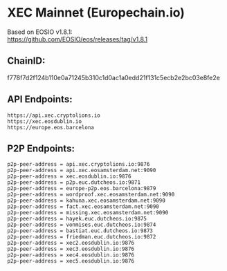 # XEC Mainnet (Europechain.io)

Based on EOSIO v1.8.1:  
https://github.com/EOSIO/eos/releases/tag/v1.8.1

## ChainID: 
f778f7d2f124b110e0a71245b310c1d0ac1a0edd21f131c5ecb2e2bc03e8fe2e

## API Endpoints:
```
https://api.xec.cryptolions.io
https://xec.eosdublin.io
https://europe.eos.barcelona
```

## P2P Endpoints:
```
p2p-peer-address = api.xec.cryptolions.io:9876
p2p-peer-address = api.xec.eosamsterdam.net:9090
p2p-peer-address = xec.eosdublin.io:9876
p2p-peer-address = p2p.euc.dutcheos.io:9871
p2p-peer-address = europe-p2p.eos.barcelona:9879
p2p-peer-address = wordproof.xec.eosamsterdam.net:9090
p2p-peer-address = kahuna.xec.eosamsterdam.net:9090
p2p-peer-address = fact.xec.eosamsterdam.net:9090
p2p-peer-address = missing.xec.eosamsterdam.net:9090
p2p-peer-address = hayek.euc.dutcheos.io:9875
p2p-peer-address = vonmises.euc.dutcheos.io:9874
p2p-peer-address = bastiat.euc.dutcheos.io:9873
p2p-peer-address = friedman.euc.dutcheos.io:9872
p2p-peer-address = xec2.eosdublin.io:9876
p2p-peer-address = xec3.eosdublin.io:9876
p2p-peer-address = xec4.eosdublin.io:9876
p2p-peer-address = xec5.eosdublin.io:9876
```
